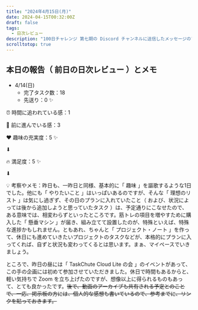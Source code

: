 ```yaml
---
title: "2024年4月15日(月)"
date: 2024-04-15T00:32:00Z
draft: false
tags:
  - 日次レビュー
description: "100日チャレンジ 第七期の Discord チャンネルに送信したメッセージのアーカイブ"
scrolltotop: true
---
```


## 本日の報告（ 前日の日次レビュー ）とメモ

- 4/14(日)
  - 完了タスク数：18
  - 先送り：0 ✨

⏰ 時間に追われている感：1

💪 前に進んでいる感：3

❤️ 趣味の充実度：5 ✨

⬇︎

🔥 満足度：5 ✨

⬇︎

💡 考察やメモ：昨日も、一昨日と同様、基本的に「 趣味 」を謳歌するような1日でした。他にも「 やりたいこと 」はいっぱいあるのですが、そんな「 理想のリスト 」は気にし過ぎず、その日のプランに入れていたこと（ および、状況によっては後から追加しようと思っていたタスク ）は、予定通りにこなせたので、ある意味では、相変わらずといったところです。筋トレの項目を増やすために購入した「 懸垂マシン 」が届き、組み立てて設置したのが、特殊といえば、特殊な進捗かもしれません。ともあれ、ちゃんと「 プロジェクト・ノート 」を作って、休日にも進めていきたいプロジェクトのタスクなどが、本格的にプランに入ってくれば、自ずと状況も変わってくるとは思います。まぁ、マイペースでいきましょう。

ところで、昨日の昼には「 TaskChute Cloud Lite の会 」のイベントがあって、この手の企画には初めて参加させていただきました。休日で時間もあるからと、軽い気持ちで Zoom を立ち上げたのですが、想像以上に得られるものもあって、とても良かったです。~~後で、動画のアーカイブも共有される予定とのことで、一応、掲示板の方には、個人的な感想も書いているので、参考までに、リンクを貼っておきます。~~
